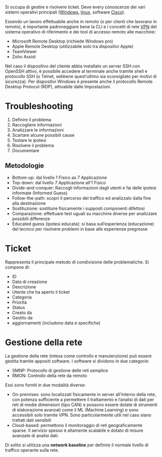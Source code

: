 Si occupa di gestire e risolvere ticket. Deve every conoscenze dei vari sistemi operativi principali ([Windows](/OS/Windows), [linux](/os/linux), software [Cisco](/os/cisco)).

Essendo un lavoro effettuabile anche in remoto (o per clienti che lavorano in remoto), è importante padroneggiare bene la CLI e i concetti di rete [VPN](/tecnologie/reti#vpn) del sistema operativo di riferimento e dei tool di accesso remoto alle macchine:
- Microsoft Remote Desktop (richiede Windows pro)
- Apple Remote Desktop (utilizzabile solo tra dispositivi Apple)
- TeamViewer
- Zoho Assist

Nel caso il dispositivo del cliente abbia installato un server SSH con OpenSSH attivo, è possibile accedere al terminale anche tramite shell e protocollo SSH (o Telnet, sebbene quest’ultimo sia sconsigliato per motivi di sicurezza).
Per dispositivi Windows è presente anche il protocollo Remote Desktop Protocol (RDP), attivabile dalle Impostazioni.

# Troubleshooting
1. Definire il problema
2. Raccogliere informazioni
3. Analizzare le informazioni
4. Scartare alcune possibili cause
5. Testare le ipotesi
6. Risolvere il problema
7. Documentare

## Metodologie
- Bottom-up: dal livello 1 Fisico as 7 Applicazione
- Top-down: dal livello 7 Applicazione all’1 Fisico
- Divide-and-conquer: Raccogli informazioni dagli utenti e fai delle ipotesi informate (Informed Guess)
- Follow-the-path: scopri il percorso del traffico ed analizzalo dalla fine alla destinazione
- Sostituzione: sostituire fisicamente i supposti componenti difettosi
- Comparazione: effettuare test uguali su macchine diverse per analizzare possibili differenze
- Educated guess (ipotesi educata): si basa sull’esperienza (educazione) del tecnico per risolvere problemi in base alle esperienze pregresse

# Ticket
Rappresenta il principale metodo di condivisione delle problematiche. Si compone di:
- ID
- Data di creazione
- Descrizione
- Utente che ha aperto il ticket
- Categoria
- Priorità 
- Status
- Creato da
- Gestito da
- aggiornamenti (includono data e specifiche)

# Gestione della rete
La gestione della rete (intesa come controllo e manutenzione) può essere gestita tramite appositi software. I software si dividono in due categorie:
- SMNP: Protocollo di gestione delle reti semplice
- RMON: Controllo della rete da remoto

Essi sono forniti in due modalità diverse:
- On-premises: sono localizzati fisicamente in server all’interno della rete, con potenza sufficiente a permettere il trattamento e l’analisi di dati per reti di medie dimensioni (tipo CAN) e possono essere dotate di strumenti di elaborazione avanzati come il ML (Machine Learning) e sono accessibili solo tramite VPN. Sono particolarmente utili nel caso siano trattati dati sensibili
- Cloud-based: permettono il monitoraggio di reti geograficamente sparse. Il servizio spesso é altamente scalabile e dotato di misure avanzate di analisi dati.

Di solito si utilizza una **network baseline** per definire il normale livello di traffico operante sulla rete.